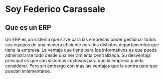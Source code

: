 # Soy Federico Carassale

## Que es un ERP


Un ERP es un sistema que sirve para las empresas poder gestionar todos sus equipos de una manera eficiente para los distintos departamentos que tiene la empresa. La ventaja que tiene para los informativos es que puede administrarse todo desde una herramienta centralizada. 
Su desventaja principal es que son sistemas costosos para que la empresa pueda considerar. Pero sin embargo con mas las ventajas que la contra para que puedan imlementarse. 
